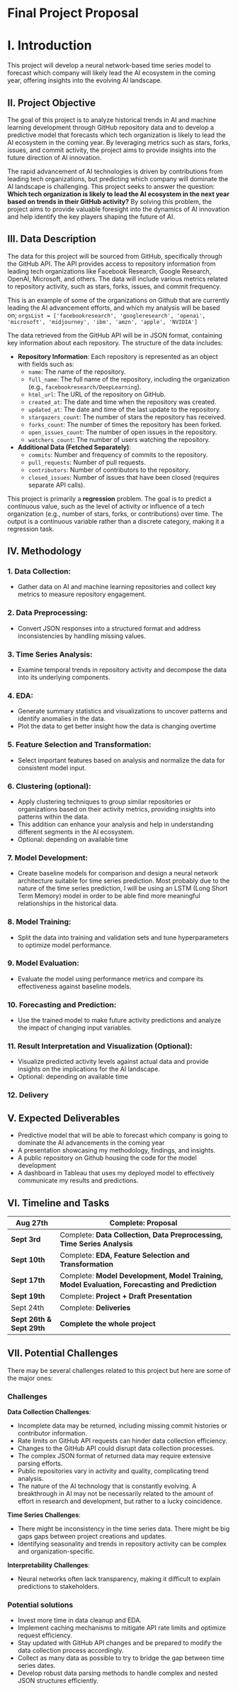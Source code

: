 # Final Project Proposal

# I. Introduction

This project will develop a neural network-based time series model to forecast which company will likely lead the AI ecosystem in the coming year, offering insights into the evolving AI landscape.

## II. Project Objective

The goal of this project is to analyze historical trends in AI and machine learning development through GitHub repository data and to develop a predictive model that forecasts which tech organization is likely to lead the AI ecosystem in the coming year. By leveraging metrics such as stars, forks, issues, and commit activity, the project aims to provide insights into the future direction of AI innovation.

The rapid advancement of AI technologies is driven by contributions from leading tech organizations, but predicting which company will dominate the AI landscape is challenging. This project seeks to answer the question: **Which tech organization is likely to lead the AI ecosystem in the next year based on trends in their GitHub activity?** By solving this problem, the project aims to provide valuable foresight into the dynamics of AI innovation and help identify the key players shaping the future of AI.

## III. Data Description

The data for this project will be sourced from GitHub, specifically through the GitHub API. The API provides access to repository information from leading tech organizations like Facebook Research, Google Research, OpenAI, Microsoft, and others. The data will include various metrics related to repository activity, such as stars, forks, issues, and commit frequency.

This is an example of some of the organizations on Github that are currently leading the AI advancement efforts, and which my analysis will be based on;
`orgsList = ['facebookresearch', 'googleresearch', 'openai', 'microsoft', 'midjourney', 'ibm', 'amzn', 'apple', 'NVIDIA']`

The data retrieved from the GitHub API will be in JSON format, containing key information about each repository. The structure of the data includes:

- **Repository Information**: Each repository is represented as an object with fields such as:
    - `name`: The name of the repository.
    - `full_name`: The full name of the repository, including the organization (e.g., `facebookresearch/DeepLearning`).
    - `html_url`: The URL of the repository on GitHub.
    - `created_at`: The date and time when the repository was created.
    - `updated_at`: The date and time of the last update to the repository.
    - `stargazers_count`: The number of stars the repository has received.
    - `forks_count`: The number of times the repository has been forked.
    - `open_issues_count`: The number of open issues in the repository.
    - `watchers_count`: The number of users watching the repository.
- **Additional Data (Fetched Separately)**:
    - `commits`: Number and frequency of commits to the repository.
    - `pull_requests`: Number of pull requests.
    - `contributors`: Number of contributors to the repository.
    - `closed_issues`: Number of issues that have been closed (requires separate API calls).

This project is primarily a **regression** problem. The goal is to predict a continuous value, such as the level of activity or influence of a tech organization (e.g., number of stars, forks, or contributions) over time. The output is a continuous variable rather than a discrete category, making it a regression task.

## IV. Methodology

### **1. Data Collection**:

- Gather data on AI and machine learning repositories and collect key metrics to measure repository engagement.

### **2. Data Preprocessing**:

- Convert JSON responses into a structured format and address inconsistencies by handling missing values.

### **3. Time Series Analysis**:

- Examine temporal trends in repository activity and decompose the data into its underlying components.

### **4. EDA**:

- Generate summary statistics and visualizations to uncover patterns and identify anomalies in the data.
- Plot the data to get better insight how the data is changing overtime

### **5. Feature Selection and Transformation**:

- Select important features based on analysis and normalize the data for consistent model input.

### **6. Clustering (optional):**

- Apply clustering techniques to group similar repositories or organizations based on their activity metrics, providing insights into patterns within the data.
- This addition can enhance your analysis and help in understanding different segments in the AI ecosystem.
- Optional: depending on available time

### **7. Model Development**:

- Create baseline models for comparison and design a neural network architecture suitable for time series prediction. Most probably due to the nature of the time series prediction, I will be using an LSTM (Long Short Term Memory) model in order to be able find more meaningful relationships in the historical data.

### **8. Model Training**:

- Split the data into training and validation sets and tune hyperparameters to optimize model performance.

### **9. Model Evaluation**:

- Evaluate the model using performance metrics and compare its effectiveness against baseline models.

### **10. Forecasting and Prediction**:

- Use the trained model to make future activity predictions and analyze the impact of changing input variables.

### **11. Result Interpretation and Visualization (Optional)**:

- Visualize predicted activity levels against actual data and provide insights on the implications for the AI landscape.
- Optional: depending on available time

### **12. Delivery**

## V.  **Expected Deliverables**

- Predictive model that will be able to forecast which company is going to dominate the AI advancements in the coming year
- A presentation showcasing my methodology, findings, and insights.
- A public repository on Github housing the code for the model development
- A dashboard in Tableau that uses my deployed model to effectively communicate my results and predictions.

## VI. Timeline and Tasks

| **Aug 27th** | Complete: **Proposal** |
| --- | --- |
| **Sept 3rd** | Complete: **Data Collection, Data Preprocessing, Time Series Analysis** |
| **Sept 10th** | Complete: **EDA, Feature Selection and Transformation** |
| **Sept 17th** | Complete: **Model Development, Model Training, Model Evaluation, Forecasting and Prediction** |
| **Sept 19th** | Complete: **Project + Draft Presentation** |
| Sept 24th | Complete: **Deliveries** |
| **Sept 26th & Sept 29th** | **Complete the whole project** |

## VII. Potential Challenges

There may be several challenges related to this project but here are some of the major ones:

### **Challenges**

**Data Collection Challenges**:

- Incomplete data may be returned, including missing commit histories or contributor information.
- Rate limits on GitHub API requests can hinder data collection efficiency.
- Changes to the GitHub API could disrupt data collection processes.
- The complex JSON format of returned data may require extensive parsing efforts.
- Public repositories vary in activity and quality, complicating trend analysis.
- The nature of the AI technology that is constantly evolving. A breakthrough in AI may not be necessarily related to the amount of effort in research and development, but rather to a lucky coincidence.

**Time Series Challenges**:

- There might be inconsistency in the time series data. There might be big gaps gaps between project creations and updates.
- Identifying seasonality and trends in repository activity can be complex and organization-specific.

**Interpretability Challenges**:

- Neural networks often lack transparency, making it difficult to explain predictions to stakeholders.

### Potential solutions

- Invest more time in data cleanup and EDA.
- Implement caching mechanisms to mitigate API rate limits and optimize request efficiency.
- Stay updated with GitHub API changes and be prepared to modify the data collection process accordingly.
- Collect as many data as possible to try to bridge the gap between time series dates.
- Develop robust data parsing methods to handle complex and nested JSON structures efficiently.